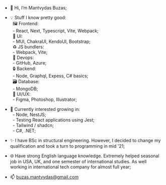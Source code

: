 - 👋 Hi, I’m Mantvydas Buzas; 

- 💡 Stuff I know pretty good:  
&nbsp;&nbsp;🖼️ Frontend:  
&nbsp;&nbsp;- React, Next, Typescript, Vite, Webpack;  
&nbsp;&nbsp;💄 UI:  
&nbsp;&nbsp;- MUI, ChakraUI, KendoUI, Bootstrap;  
&nbsp;&nbsp;♻️ JS bundlers:  
&nbsp;&nbsp;- Webpack, Vite;  
&nbsp;&nbsp;🤖 Devops:  
&nbsp;&nbsp;- GitHub, Azure;  
&nbsp;&nbsp;🔒 Backend:  
&nbsp;&nbsp;- Node, Graphql, Expess, C# basics;  
&nbsp;&nbsp;🗃️ Database:  
&nbsp;&nbsp;- MongoDB;  
&nbsp;&nbsp;🎨 UI/UX:  
&nbsp;&nbsp;- Figma, Photoshop, Illustrator;  
      
- 🌱 Currently interested growing in:  
&nbsp;&nbsp;- Node, NestJS;  
&nbsp;&nbsp;- Testing React applications using Jest;  
&nbsp;&nbsp;- Tailwind / shadcn;  
&nbsp;&nbsp;- C#, .NET;  
      
- ✨ I have BSc in structural engineering. However, I decided to change my qualification and took a turn to programming in mid '21;

- 🌐 Have strong English language knowledge. Extremely helped seasonal job in USA, UK, and one semester of international studies. As well working in international tech company for almost full year;

- 📫 buzas.mantvydas@gmail.com
